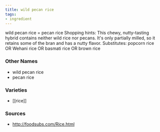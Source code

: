 ```yaml
---
title: wild pecan rice
tags:
- ingredient
---
```

wild pecan rice = pecan rice Shopping hints: This chewy, nutty-tasting hybrid contains neither wild rice nor pecans. It's only partially milled, so it retains some of the bran and has a nutty flavor. Substitutes: popcorn rice OR Wehani rice OR basmati rice OR brown rice

### Other Names

* wild pecan rice
* pecan rice

### Varieties

* [[rice]]

### Sources
* http://foodsubs.com/Rice.html
